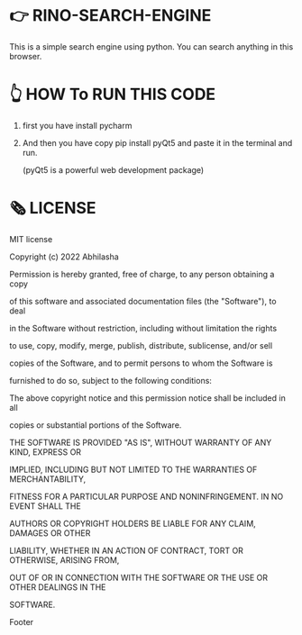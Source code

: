 # 👉 RINO-SEARCH-ENGINE 

This is a simple search engine using python. You can search anything in this browser.

# 👆 HOW To RUN THIS CODE 

1) first you have install pycharm 

2) And then you have copy pip install pyQt5 and paste it in the terminal and run.
   
   (pyQt5 is a powerful web development package) 
   
# 🗞️ LICENSE

MIT license 

Copyright (c) 2022 Abhilasha

Permission is hereby granted, free of charge, to any person obtaining a copy

of this software and associated documentation files (the "Software"), to deal

in the Software without restriction, including without limitation the rights

to use, copy, modify, merge, publish, distribute, sublicense, and/or sell

copies of the Software, and to permit persons to whom the Software is

furnished to do so, subject to the following conditions:

The above copyright notice and this permission notice shall be included in all

copies or substantial portions of the Software.

THE SOFTWARE IS PROVIDED "AS IS", WITHOUT WARRANTY OF ANY KIND, EXPRESS OR

IMPLIED, INCLUDING BUT NOT LIMITED TO THE WARRANTIES OF MERCHANTABILITY,

FITNESS FOR A PARTICULAR PURPOSE AND NONINFRINGEMENT. IN NO EVENT SHALL THE

AUTHORS OR COPYRIGHT HOLDERS BE LIABLE FOR ANY CLAIM, DAMAGES OR OTHER

LIABILITY, WHETHER IN AN ACTION OF CONTRACT, TORT OR OTHERWISE, ARISING FROM,

OUT OF OR IN CONNECTION WITH THE SOFTWARE OR THE USE OR OTHER DEALINGS IN THE

SOFTWARE.

Footer

 
